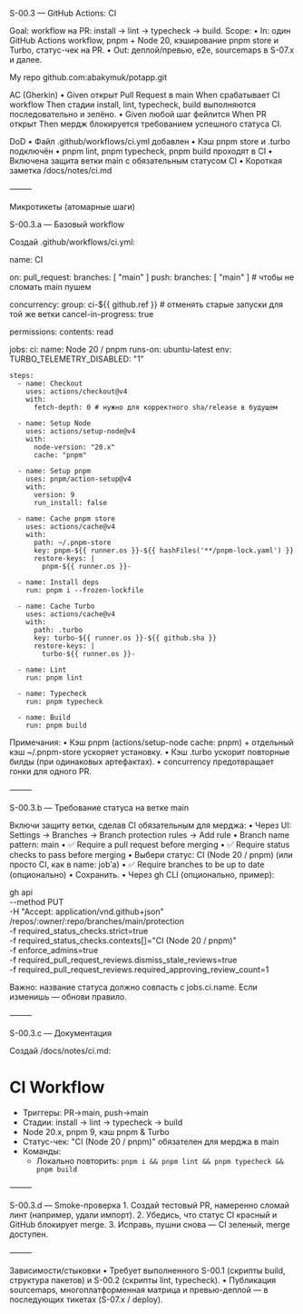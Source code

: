 S-00.3 — GitHub Actions: CI

Goal: workflow на PR: install → lint → typecheck → build.
Scope:
	•	In: один GitHub Actions workflow, pnpm + Node 20, кэширование pnpm store и Turbo, статус-чек на PR.
	•	Out: деплой/превью, e2e, sourcemaps в S-07.x и далее.

My repo github.com:abakymuk/potapp.git

AC (Gherkin)
	•	Given открыт Pull Request в main
When срабатывает CI workflow
Then стадии install, lint, typecheck, build выполняются последовательно и зелёно.
	•	Given любой шаг фейлится
When PR открыт
Then мердж блокируется требованием успешного статуса CI.

DoD
	•	Файл .github/workflows/ci.yml добавлен
	•	Кэш pnpm store и .turbo подключён
	•	pnpm lint, pnpm typecheck, pnpm build проходят в CI
	•	Включена защита ветки main с обязательным статусом CI
	•	Короткая заметка /docs/notes/ci.md

⸻

Микротикеты (атомарные шаги)

S-00.3.a — Базовый workflow

Создай .github/workflows/ci.yml:

name: CI

on:
  pull_request:
    branches: [ "main" ]
  push:
    branches: [ "main" ] # чтобы не сломать main пушем

concurrency:
  group: ci-${{ github.ref }} # отменять старые запуски для той же ветки
  cancel-in-progress: true

permissions:
  contents: read

jobs:
  ci:
    name: Node 20 / pnpm
    runs-on: ubuntu-latest
    env:
      TURBO_TELEMETRY_DISABLED: "1"

    steps:
      - name: Checkout
        uses: actions/checkout@v4
        with:
          fetch-depth: 0 # нужно для корректного sha/release в будущем

      - name: Setup Node
        uses: actions/setup-node@v4
        with:
          node-version: "20.x"
          cache: "pnpm"

      - name: Setup pnpm
        uses: pnpm/action-setup@v4
        with:
          version: 9
          run_install: false

      - name: Cache pnpm store
        uses: actions/cache@v4
        with:
          path: ~/.pnpm-store
          key: pnpm-${{ runner.os }}-${{ hashFiles('**/pnpm-lock.yaml') }}
          restore-keys: |
            pnpm-${{ runner.os }}-

      - name: Install deps
        run: pnpm i --frozen-lockfile

      - name: Cache Turbo
        uses: actions/cache@v4
        with:
          path: .turbo
          key: turbo-${{ runner.os }}-${{ github.sha }}
          restore-keys: |
            turbo-${{ runner.os }}-

      - name: Lint
        run: pnpm lint

      - name: Typecheck
        run: pnpm typecheck

      - name: Build
        run: pnpm build

Примечания:
	•	Кэш pnpm (actions/setup-node cache: pnpm) + отдельный кэш ~/.pnpm-store ускоряет установку.
	•	Кэш .turbo ускорит повторные билды (при одинаковых артефактах).
	•	concurrency предотвращает гонки для одного PR.

⸻

S-00.3.b — Требование статуса на ветке main

Включи защиту ветки, сделав CI обязательным для мерджа:
	•	Через UI: Settings → Branches → Branch protection rules → Add rule
	•	Branch name pattern: main
	•	✅ Require a pull request before merging
	•	✅ Require status checks to pass before merging
	•	Выбери статус: CI (Node 20 / pnpm) (или просто CI, как в name: job’а)
	•	✅ Require branches to be up to date (опционально)
	•	Сохранить.
	•	Через gh CLI (опционально, пример):

gh api \
  --method PUT \
  -H "Accept: application/vnd.github+json" \
  /repos/:owner/:repo/branches/main/protection \
  -f required_status_checks.strict=true \
  -f required_status_checks.contexts[]="CI (Node 20 / pnpm)" \
  -f enforce_admins=true \
  -f required_pull_request_reviews.dismiss_stale_reviews=true \
  -f required_pull_request_reviews.required_approving_review_count=1



Важно: название статуса должно совпасть с jobs.ci.name. Если изменишь — обнови правило.

⸻

S-00.3.c — Документация

Создай /docs/notes/ci.md:

# CI Workflow
- Триггеры: PR→main, push→main
- Стадии: install → lint → typecheck → build
- Node 20.x, pnpm 9, кэш pnpm & Turbo
- Статус-чек: "CI (Node 20 / pnpm)" обязателен для мерджа в main
- Команды:
  - Локально повторить: `pnpm i && pnpm lint && pnpm typecheck && pnpm build`


⸻

S-00.3.d — Smoke-проверка
	1.	Создай тестовый PR, намеренно сломай линт (например, удали импорт).
	2.	Убедись, что статус CI красный и GitHub блокирует merge.
	3.	Исправь, пушни снова — CI зеленый, merge доступен.

⸻

Зависимости/стыковки
	•	Требует выполненного S-00.1 (скрипты build, структура пакетов) и S-00.2 (скрипты lint, typecheck).
	•	Публикация sourcemaps, многоплатформенная матрица и превью-деплой — в последующих тикетах (S-07.x / deploy).
